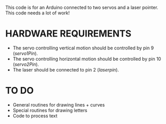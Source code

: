 This code is for an Arduino connected to two servos and a laser pointer. This code needs a lot of work!

# HARDWARE REQUIREMENTS

 * The servo controlling vertical motion should be controlled by pin 9 (_servo1Pin_).
 * The servo controlling horizontal motion should be controlled by pin 10 (_servo2Pin_).
 * The laser should be connected to pin 2 (_laserpin_).

# TO DO

 * General routines for drawing lines + curves
 * Special routines for drawing letters
 * Code to process text

